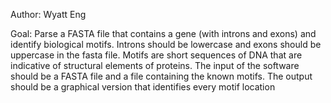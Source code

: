 Author: Wyatt Eng

Goal: Parse a FASTA file that contains a gene (with introns and exons) and identify biological motifs. Introns should be lowercase and exons should be uppercase in the fasta file. Motifs are short sequences of DNA that are indicative of structural elements of proteins. The input of the software should be a FASTA file and a file containing the known motifs. The output should be a graphical version that identifies every motif location
